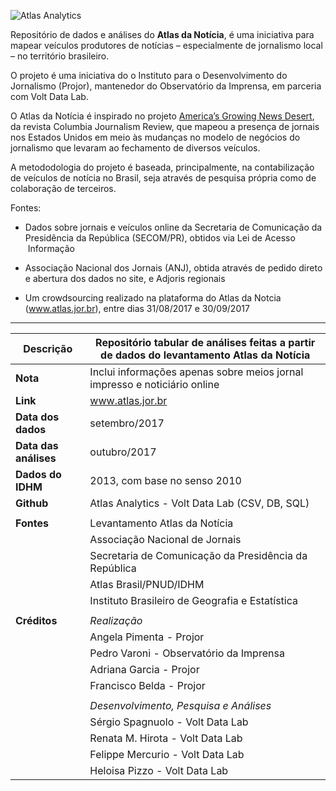 ![Atlas Analytics](https://img.shields.io/badge/Atlas%20Analytics-v.1.0-green.svg)

Repositório de dados e análises do **Atlas da Notícia**, é uma iniciativa para mapear veículos produtores de notícias – especialmente de jornalismo local – no território brasileiro.

O projeto é uma iniciativa do o Instituto para o Desenvolvimento do Jornalismo (Projor), mantenedor do Observatório da Imprensa, em parceria com Volt Data Lab.

O Atlas da Notícia é inspirado no projeto [America’s Growing News Desert](https://www.cjr.org/local_news/american-news-deserts-donuts-local.php), da revista Columbia Journalism Review, que mapeou a presença de jornais nos Estados Unidos em meio às mudanças no modelo de negócios do jornalismo que levaram ao fechamento de diversos veículos.

A metododologia do projeto é baseada, principalmente, na contabilização de veículos de notícia no Brasil, seja através de pesquisa própria como de colaboração de terceiros.

Fontes:

* Dados sobre jornais e veículos online da Secretaria de Comunicação da Presidência da República (SECOM/PR), obtidos via Lei de Acesso  Informação 

* Associação Nacional dos Jornais (ANJ), obtida através de pedido direto e abertura dos dados no site, e Adjoris regionais

* Um crowdsourcing realizado na plataforma do Atlas da Notcia (www.atlas.jor.br), entre dias 31/08/2017 e 30/09/2017

---

| Descrição         | Repositório tabular de análises feitas a partir de dados do levantamento Atlas da Notícia |
|-------------------|-------------------------------------------------------------------------------------------|
| **Nota**              | Inclui informações apenas sobre meios jornal impresso e noticiário online             |
| **Link**              | www.atlas.jor.br                                                                      |
| **Data dos dados**    | setembro/2017                                                                         |
| **Data das análises** | outubro/2017                                                                          |
| **Dados do IDHM**    | 2013, com base no senso 2010                                                           |
| **Github**        | Atlas Analytics - Volt Data Lab (CSV, DB, SQL)                                            |
|                   |                                                                                           |
| **Fontes**        | Levantamento Atlas da Notícia                                                             |
|                   | Associação Nacional de Jornais                                                            |
|                   | Secretaria de Comunicação da Presidência da República                                     |
|                   | Atlas Brasil/PNUD/IDHM                                                                    |
|                   | Instituto Brasileiro de Geografia e Estatística                                           |
|                   |                                                                                           |
| **Créditos**      | *Realização*                                                                              |
|                   | Angela Pimenta - Projor                                                                   |
|                   | Pedro Varoni - Observatório da Imprensa                                                   |
|                   | Adriana Garcia - Projor                                                                   |
|                   | Francisco Belda - Projor                                                                  |
|                   |                                                                                           |
|                   | *Desenvolvimento, Pesquisa e Análises*                                                    |
|                   | Sérgio Spagnuolo - Volt Data Lab                                                          |
|                   | Renata M. Hirota - Volt Data Lab                                                          |
|                   | Felippe Mercurio - Volt Data Lab                                                          |
|                   | Heloisa Pizzo - Volt Data Lab                                                             |
